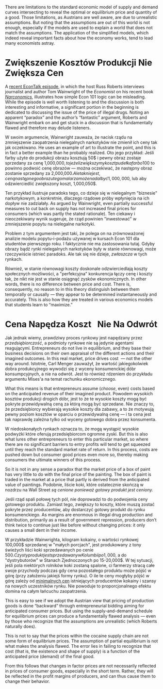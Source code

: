 There are limitations to the standard economic model of supply and demand curves intersecting to reveal the optimal or equilibrium price and quantity of a good. Those limitations, as Austrians are well aware, are due to unrealistic assumptions. But noting that the assumptions are out of this world is not enough, especially if the models are used to explain a world that does not match the assumptions. The application of the simplified models, which indeed reveal important facts about how the economy works, tend to lead many economists astray.

# Zwiększenie Kosztów Produkcji Nie Zwiększa Cen 

A [recent EconTalk episode](http://www.econtalk.org/archives/2017/02/tom*wainwright.html), in which the host Russ Roberts interviews journalist and author Tom Wainwright of the *Economist* on his recent book *[Narconomics](https://www.amazon.com/Narconomics-How-Run-Drug-Cartel/dp/1610395832/?tag=misesinsti-20)*, illustrates how simple Econ 101 logic can be misleading. While the episode is well worth listening to and the discussion is both interesting and informative, a significant portion in the beginning is dedicated to discussing the issue of the price of illegal drugs. Noting an apparent “paradox” and the author’s “fantastic” argument, Roberts and Wainwright embark on and get stuck in a discussion that is fundamentally flawed and therefore may delude listeners.

W swoim argumencie, Wainwright zauważa, że nacisk rządu na zmniejszenie zaopatrzenia nielegalnych narkotyków nie zmienił ich ceny tak jak oczekiwano. He uses an example of art to illustrate the point, and this is in fact a better example than he probably realized. Oto jego przykład: Jeśli farby użyte do produkcji obrazu kosztują 50$ i pewny obraz zostaje sprzedany za cenę 1,000,000$, to jeżeli zwiększymy koszt pudełka farb o 100% do 100$ to powinno podwoić cenę obrazów — można oczekiwać, że następny obraz zostanie sprzedany za 2,000,000$. Ale tak nie jest, ceną następnego obrazu tego malarza może nadal być 1,000,000$, lub aby odzwierciedlić zwiększony koszt, 1,000,050$.

Ten przykład ilustruje paradoks tego, co dzieje się w nielegalnym "biznesie" narkotykowym, a konkretnie, dlaczego rządowe próby wpłynięcia na ich dopływ nie zadziałały. As argued by Wainwright, even partially successful measures to cut back on supply has not increased final prices for consumers (which was partly the stated rationale). Ten ciekawy i nieoczekiwany wynik sugeruje, że rząd powinien "inwestować" w zmniejszenie popytu na nielegalne narkotyki.

Problem z tym argumentem jest taki, że polega on na zrównoważonej analizie modelu popytu-i-podażu używanej w kursach Econ 101 dla studentów pierwszego roku. I faktycznie nie ma zastosowania tutaj. Gdyby obrazy bądź rynki nielegalnych narkotyków były w stanie równowagi, może rzeczywiście istnieć paradoks. Ale tak się nie dzieje, *zwłaszcza* w tych rynkach.

Również, w stanie równowagi koszty doskonale odzwierciedlają koszty społecznych możliwości, a "perfekcyjna" konkurencja łączy cenę i koszty tak, że nikt nie jest w stanie osiągnąć zysków ekonomicznych. In other words, there is no difference between price and cost. There is, consequently, no reason to in this theory distinguish between them temporally or causally — they appear to be determined instantaneously and accurately. This is also how they are treated in various economics models that students learn to “maximize.”

# Cena Napędza Koszt   Nie Na Odwrót

Jak jednak wiemy, prawdziwy proces rynkowy jest napędzany przez *przedsiębiorczość*, a podmioty rynkowe nie są jedynie agentami reagującymi. Entrepreneurs do not live in equilibrium, and they base their business decisions on their own appraisal of the different actions and their imagined outcomes. In this real market, price drives cost  — not the other way around. Istotnie, Carl Menger zauważył, że wartość jakiegokolwiek dobra produkcyjnego wywodzi się z wyceny konsumenckiej dóbr konsumpcyjnych, a nie na odwrót. Jest to również rdzeniem do przykładu argumentu Mises'a na temat rachunku ekonomicznego.

What this means is that entrepreneurs assume (*choose*, even) costs based on the anticipated revenue of their imagined product. Powodem wysokich kosztów produkcji drogich dóbr, jest to że te wysokie koszty mogą być pokryte przewidywalną ceną za którą mogą być sprzedane. Nie znaczy to, że przedsiębiorcy wybierają wysokie koszty dla zabawy, a to że motywują pewny poziom kosztów w oparciu o przewidywalną cenę — i ta cena jest tak naprawdę zależna tylko od wyceny gotowego dobra przez konsumenta.

W niedoskonałych rynkach oznacza to, że mogą wystąpić wysokie podwyżki które oferują przedsiębiorcom ogromne zyski. But this is also what lures other entrepreneurs to enter this particular market, so where there are no significant barriers to entry profits will tend to get squeezed until they reach the standard market rate of return. In this process, costs are pushed down but consumer good prices even more so, thereby making consumers the ultimate winners of this process.

So it is not in any sense a paradox that the market price of a box of paint has very little to do with the final price of the painting. The box of paint is traded in the market at a price that partly is derived from the anticipated value of paintings. Podobnie, liście koki, które ostatecznie skończą w nozdrzu na Wall Street *są cenione ponieważ gotowy produkt jest ceniony.*

Jeśli rząd spali połowę tych pól, nie doprowadzi to do podwojenia ceny gotowego produktu. Zamiast tego, zwiększy to koszty, które muszą zostać pokryte przez producentów, aby dostarczyć gotowy produkt do rynku konsumenckiego. As margins are enormous in illegal drug production and distribution, primarily as a result of government repression, producers don’t think twice to continue just like before without changing prices: it only causes a small dent in their income.

W przykładzie Wainwrighta, kilogram kokainy, o wartości rynkowej 100,000$ sprzedanej w "małych porcjach", jest produkowany z tony świeżych liści koki sprzedawanych po cenie 500$. Czysty produkt jest sprzedawany w Kolumbii po 1,000$, a do "dystrybutorów" w Stanach Zjednoczonych po 15-20,000$. W tej sytuacji, jeśli pola niektórych rolników koki zostaną spalone, ci farmerzy stracą całe swoje przychody podczas gdy cena pozostałego produktu może pójść w górę (przy założeniu jakiejś formy rynku). O ile te ceny mogłyby pójść w górę zależy od [minimalnych cen](https://en.wikipedia.org/wiki/Reservation*price) istniejących producentów kokainy i szansy na nowych uczestników rynku. Nie powoduje to proporcjonalnego efektu domina na całym łańcuchu zaopatrzenia.

This is easy to see if we adopt the Austrian view that pricing of production goods is done “backward” through entrepreneurial bidding aiming for anticipated consumer prices. But using the supply-and-demand schedule for equilibrium prices can produce a fundamentally flawed analysis — even by those who recognize that the assumptions are unrealistic (which Roberts naturally does).

This is not to say that the prices within the cocaine supply chain are not some form of equilibrium prices. The assumption of partial equilibrium is not what makes the analysis flawed. The error lies in failing to recognize that cost (that is, the existence and shape of supply) is a function of the anticipated price (demand) of the final good.

From this follows that changes in factor prices are not necessarily reflected in prices of consumer goods, especially in the short term. Rather, they will be reflected in the profit margins of producers, and can thus cause them to change their behavior.